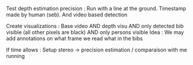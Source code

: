 Test depth estimation  precision : Run with a line at the ground. Timestamp made by human (seb). And video based detection

Create visualizations :
Base video AND depth visu AND only detected bib visible (all other pixels are black) AND only persons visible
Idea : We may add annotations on what frame we read what in the bibs


If time allows :
Setup stereo -> precision estimation / comparaison with me running

